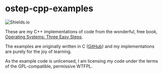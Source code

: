 # ostep-cpp-examples

![Shields.io](https://img.shields.io/badge/developed%20on-Alpine%20Linux-purple.svg)

These are my C++ implementations of code from the wonderful, free book,
[Operating Systems: Three Easy Steps](http://ostep.org).

The examples are originally written in C ([GitHub](https://github.com/remzi-arpacidusseau/ostep-code))
and my implementations are purely for the joy of learning.

As the example code is unlicensed, I am licensing my code under the terms of the
GPL-compatible, permissive WTFPL.
